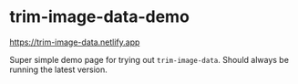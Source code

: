 # trim-image-data-demo

https://trim-image-data.netlify.app

Super simple demo page for trying out `trim-image-data`. Should always be running the latest
version.
